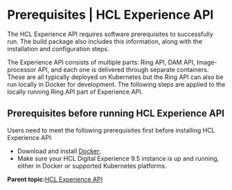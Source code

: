 # Prerequisites \| HCL Experience API

The HCL Experience API requires software prerequisites to successfully run. The build package also includes this information, along with the installation and configuration steps.

The Experience API consists of multiple parts: Ring API, DAM API, Image-processor API, and each one is delivered through separate containers. These are all typically deployed on Kubernetes but the Ring API can also be run locally in Docker for development. The following steps are applied to the locally running Ring API part of Experience API.

## Prerequisites before running HCL Experience API

Users need to meet the following prerequisites first before installing HCL Experience API:

-   Download and install [Docker](https://docs.docker.com/install/);
-   Make sure your HCL Digital Experience 9.5 instance is up and running, either in Docker or supported Kubernetes platforms.

**Parent topic:**[HCL Experience API](../open_api/openapi_overview.md)

